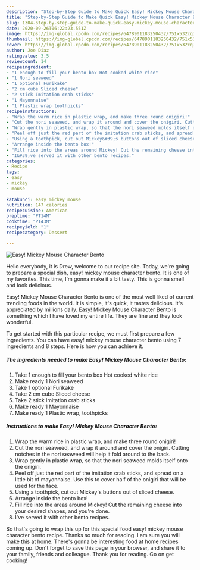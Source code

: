 ```yaml
---
description: "Step-by-Step Guide to Make Quick Easy! Mickey Mouse Character Bento"
title: "Step-by-Step Guide to Make Quick Easy! Mickey Mouse Character Bento"
slug: 1304-step-by-step-guide-to-make-quick-easy-mickey-mouse-character-bento
date: 2020-09-26T06:22:23.551Z
image: https://img-global.cpcdn.com/recipes/6478901183250432/751x532cq70/easy-mickey-mouse-character-bento-recipe-main-photo.jpg
thumbnail: https://img-global.cpcdn.com/recipes/6478901183250432/751x532cq70/easy-mickey-mouse-character-bento-recipe-main-photo.jpg
cover: https://img-global.cpcdn.com/recipes/6478901183250432/751x532cq70/easy-mickey-mouse-character-bento-recipe-main-photo.jpg
author: Joe Diaz
ratingvalue: 3.5
reviewcount: 14
recipeingredient:
- "1 enough to fill your bento box Hot cooked white rice"
- "1 Nori seaweed"
- "1 optional Furikake"
- "2 cm cube Sliced cheese"
- "2 stick Imitation crab sticks"
- "1 Mayonnaise"
- "1 Plastic wrap toothpicks"
recipeinstructions:
- "Wrap the warm rice in plastic wrap, and make three round onigiri!"
- "Cut the nori seaweed, and wrap it around and cover the onigiri. Cutting notches in the nori seaweed will help it fold around to the back."
- "Wrap gently in plastic wrap, so that the nori seaweed molds itself onto the onigiri."
- "Peel off just the red part of the imitation crab sticks, and spread on a little bit of mayonnaise. Use this to cover half of the onigiri that will be used for the face."
- "Using a toothpick, cut out Mickey&#39;s buttons out of sliced cheese."
- "Arrange inside the bento box!"
- "Fill rice into the areas around Mickey! Cut the remaining cheese into your desired shapes, and you&#39;re done."
- "I&#39;ve served it with other bento recipes."
categories:
- Recipe
tags:
- easy
- mickey
- mouse

katakunci: easy mickey mouse 
nutrition: 147 calories
recipecuisine: American
preptime: "PT14M"
cooktime: "PT43M"
recipeyield: "1"
recipecategory: Dessert

---
```



![Easy! Mickey Mouse Character Bento](https://img-global.cpcdn.com/recipes/6478901183250432/751x532cq70/easy-mickey-mouse-character-bento-recipe-main-photo.jpg)

Hello everybody, it is Drew, welcome to our recipe site. Today, we're going to prepare a special dish, easy! mickey mouse character bento. It is one of my favorites. This time, I'm gonna make it a bit tasty. This is gonna smell and look delicious.

Easy! Mickey Mouse Character Bento is one of the most well liked of current trending foods in the world. It is simple, it's quick, it tastes delicious. It's appreciated by millions daily. Easy! Mickey Mouse Character Bento is something which I have loved my entire life. They are fine and they look wonderful.




To get started with this particular recipe, we must first prepare a few ingredients. You can have easy! mickey mouse character bento using 7 ingredients and 8 steps. Here is how you can achieve it.

<!--inarticleads1-->

##### The ingredients needed to make Easy! Mickey Mouse Character Bento:

1. Take 1 enough to fill your bento box Hot cooked white rice
1. Make ready 1 Nori seaweed
1. Take 1 optional Furikake
1. Take 2 cm cube Sliced cheese
1. Take 2 stick Imitation crab sticks
1. Make ready 1 Mayonnaise
1. Make ready 1 Plastic wrap, toothpicks




<!--inarticleads2-->

##### Instructions to make Easy! Mickey Mouse Character Bento:

1. Wrap the warm rice in plastic wrap, and make three round onigiri!
1. Cut the nori seaweed, and wrap it around and cover the onigiri. Cutting notches in the nori seaweed will help it fold around to the back.
1. Wrap gently in plastic wrap, so that the nori seaweed molds itself onto the onigiri.
1. Peel off just the red part of the imitation crab sticks, and spread on a little bit of mayonnaise. Use this to cover half of the onigiri that will be used for the face.
1. Using a toothpick, cut out Mickey&#39;s buttons out of sliced cheese.
1. Arrange inside the bento box!
1. Fill rice into the areas around Mickey! Cut the remaining cheese into your desired shapes, and you&#39;re done.
1. I&#39;ve served it with other bento recipes.




So that's going to wrap this up for this special food easy! mickey mouse character bento recipe. Thanks so much for reading. I am sure you will make this at home. There's gonna be interesting food at home recipes coming up. Don't forget to save this page in your browser, and share it to your family, friends and colleague. Thank you for reading. Go on get cooking!
